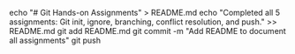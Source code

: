 echo "# Git Hands-on Assignments" > README.md
echo "Completed all 5 assignments: Git init, ignore, branching, conflict resolution, and push." >> README.md
git add README.md
git commit -m "Add README to document all assignments"
git push
